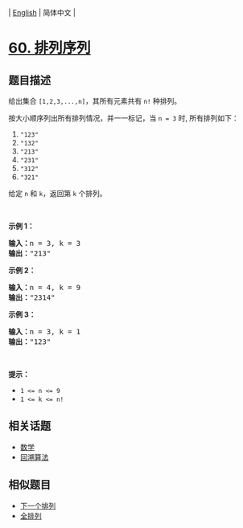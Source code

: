 
| [English](README.md) | 简体中文 |

# [60. 排列序列](https://leetcode-cn.com/problems/permutation-sequence/)

## 题目描述

<p>给出集合 <code>[1,2,3,...,n]</code>，其所有元素共有 <code>n!</code> 种排列。</p>

<p>按大小顺序列出所有排列情况，并一一标记，当 <code>n = 3</code> 时, 所有排列如下：</p>

<ol>
	<li><code>"123"</code></li>
	<li><code>"132"</code></li>
	<li><code>"213"</code></li>
	<li><code>"231"</code></li>
	<li><code>"312"</code></li>
	<li><code>"321"</code></li>
</ol>

<p>给定 <code>n</code> 和 <code>k</code>，返回第 <code>k</code> 个排列。</p>

<p> </p>

<p><strong>示例 1：</strong></p>

<pre>
<strong>输入：</strong>n = 3, k = 3
<strong>输出：</strong>"213"
</pre>

<p><strong>示例 2：</strong></p>

<pre>
<strong>输入：</strong>n = 4, k = 9
<strong>输出：</strong>"2314"
</pre>

<p><strong>示例 3：</strong></p>

<pre>
<strong>输入：</strong>n = 3, k = 1
<strong>输出：</strong>"123"
</pre>

<p> </p>

<p><strong>提示：</strong></p>

<ul>
	<li><code>1 <= n <= 9</code></li>
	<li><code>1 <= k <= n!</code></li>
</ul>


## 相关话题

- [数学](https://leetcode-cn.com/tag/math)
- [回溯算法](https://leetcode-cn.com/tag/backtracking)

## 相似题目

- [下一个排列](../next-permutation/README.md)
- [全排列](../permutations/README.md)
